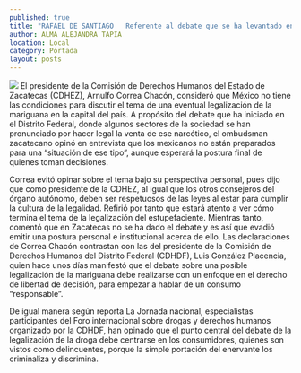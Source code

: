 ```yaml
---
published: true
title: "RAFAEL DE SANTIAGO   Referente al debate que se ha levantado en diferentes foros y organismos, respecto a la legalización de la mariguana, la Secretaría de Salud (Ssa) a través de un comunicado sostiene que antes de tomarse una decisión al respecto, se debe hacer una evaluación con base en evidencias científicas acerca de los efectos nocivos que provoca su consumo en la salud humana. Aunque se han realizado foros, sobre todo en la Ciudad de México, donde han participado especialistas y académicos, la postura de la secretaría es que se debe tomar en cuenta que su consumo es nocivo para la salud. La dependencia estima que el debate de las ideas sobre este tema enriquecerá el conocimiento sobre esta droga y permitirá tener una visión más amplia sobre este narcótico; sin embargo, el punto más importante es que se deben medir los daños y riesgos que el consumo de esta droga genera a la salud física y mental de la población, sobre todo en niños y jóvenes.  Sostuvo que se tiene evidencia que cuando la adicción a la cannabis inicia en edades tempranas, ocurre una disminución de las capacidades intelectuales y cognoscitivas, y es causa de problemas escolares y deserción.  Asimismo, al afectar los reflejos y propiciar una pérdida de la noción de las distancias y el tiempo, es causa de graves accidentes y pérdida de motivación.  La Secretaría de Salud indicó que la discusión no es la legalización, sino que el tema prioritario es la violación al derecho humano de la protección de la salud de los mexicanos, como garantía social establecida en el artículo 4 de la Constitución de los Estados Unidos Mexicanos."
author: ALMA ALEJANDRA TAPIA
location: Local
category: Portada
layout: posts
---
```


![](http://i.imgur.com/AX1Tifzm.jpg)
El presidente de la Comisión de Derechos Humanos del Estado de Zacatecas (CDHEZ), Arnulfo Correa Chacón, consideró que México no tiene las condiciones para discutir el tema de una eventual legalización de la mariguana en la capital del país.
A propósito del debate que ha iniciado en el Distrito Federal, donde algunos sectores de la sociedad se han pronunciado por hacer legal la venta de ese narcótico, el ombudsman zacatecano opinó en entrevista que los mexicanos no están preparados para una “situación de ese tipo”, aunque esperará la postura final de quienes toman decisiones.

Correa evitó opinar sobre el tema bajo su perspectiva personal, pues dijo que como presidente de la CDHEZ, al igual que los otros consejeros del órgano autónomo, deben ser respetuosos de las leyes al estar para cumplir la cultura de la legalidad.
Refirió por tanto que estará atento a ver cómo termina el tema de la legalización del estupefaciente. Mientras tanto, comentó que en Zacatecas no se ha dado el debate y es así que evadió emitir una postura personal e institucional acerca de ello. 
Las declaraciones de Correa Chacón contrastan con las del presidente de la Comisión de Derechos Humanos del Distrito Federal (CDHDF), Luis González Placencia, quien hace unos días manifestó que el debate sobre una posible legalización de la mariguana debe realizarse con un enfoque en el derecho de libertad de decisión, para empezar a hablar de un consumo “responsable”.

De igual manera según reporta La Jornada nacional, especialistas participantes del Foro internacional sobre drogas y derechos humanos organizado por la CDHDF, han opinado que el punto central del debate de la legalización de la droga debe centrarse en los consumidores, quienes son vistos como delincuentes, porque la simple portación del enervante los criminaliza y discrimina.

